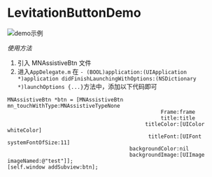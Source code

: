 # LevitationButtonDemo

![demo示例](https://github.com/miniLV/LevitationButtonDemo/blob/master/demo.gif)

*使用方法*
1. 引入 MNAssistiveBtn 文件
2. 进入`AppDelegate.m` 在 ```- (BOOL)application:(UIApplication *)application didFinishLaunchingWithOptions:(NSDictionary *)launchOptions {...}```方法中，添加以下代码即可
```
MNAssistiveBtn *btn = [MNAssistiveBtn mn_touchWithType:MNAssistiveTypeNone
                                                 Frame:frame
                                                 title:title
                                            titleColor:[UIColor whiteColor]
                                             titleFont:[UIFont systemFontOfSize:11]
                                       backgroundColor:nil
                                       backgroundImage:[UIImage imageNamed:@"test"]];
[self.window addSubview:btn];

```
